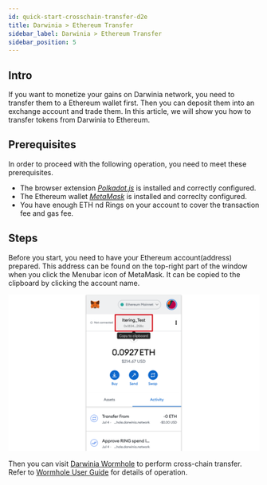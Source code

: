```yaml
---
id: quick-start-crosschain-transfer-d2e
title: Darwinia > Ethereum Transfer
sidebar_label: Darwinia > Ethereum Transfer
sidebar_position: 5
---
```


## Intro

If you want to monetize your gains on Darwinia network, you need to transfer them to a Ethereum wallet first. Then you can deposit them into an exchange account and trade them. In this article, we will show you how to transfer tokens from Darwinia to Ethereum.

## Prerequisites
In order to proceed with the following operation, you need to meet these prerequisites.

- The browser extension [*Polkadot.js*](./quick-start-account.md) is installed and correctly configured. 
- The Ethereum wallet [*MetaMask*](https://chrome.google.com/webstore/detail/metamask/nkbihfbeogaeaoehlefnkodbefgpgknn) is installed and correclty configured. 
- You have enough ETH nd Rings on your account to cover the transaction fee and gas fee.

## Steps

Before you start, you need to have your Ethereum account(address) prepared. This address can be found on the top-right part of the window when you click the Menubar icon of MetaMask. It can be copied to the clipboard by clicking the account name.

![Crosschain](../assets/quick_start/darwinia-crosschain-transfer-d2e-00-address.png)

Then you can visit [Darwinia Wormhole](https://wormhole.darwinia.network/) to perform cross-chain transfer. Refer to [Wormhole User Guide](./wiki-tut-wormhole.md) for details of operation.